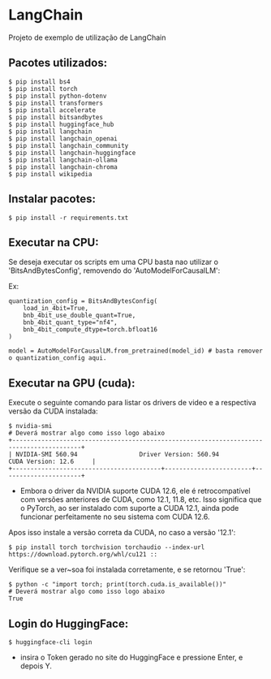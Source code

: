 # LangChain

Projeto de exemplo de utilização de LangChain

## Pacotes utilizados:

```
$ pip install bs4
$ pip install torch
$ pip install python-dotenv
$ pip install transformers
$ pip install accelerate
$ pip install bitsandbytes
$ pip install huggingface_hub
$ pip install langchain
$ pip install langchain_openai
$ pip install langchain_community
$ pip install langchain-huggingface
$ pip install langchain-ollama 
$ pip install langchain-chroma
$ pip install wikipedia
```

## Instalar pacotes:

```
$ pip install -r requirements.txt
```

## Executar na CPU:

Se deseja executar os scripts em uma CPU basta nao utilizar o 'BitsAndBytesConfig', removendo do 'AutoModelForCausalLM':

Ex:

```
quantization_config = BitsAndBytesConfig(
    load_in_4bit=True, 
    bnb_4bit_use_double_quant=True, 
    bnb_4bit_quant_type="nf4", 
    bnb_4bit_compute_dtype=torch.bfloat16
)

model = AutoModelForCausalLM.from_pretrained(model_id) # basta remover o quantization_config aqui.
```

## Executar na GPU (cuda):

Execute o seguinte comando para listar os drivers de video e a respectiva versão da CUDA instalada:

```
$ nvidia-smi
# Deverá mostrar algo como isso logo abaixo
+-----------------------------------------------------------------------------------------+
| NVIDIA-SMI 560.94                 Driver Version: 560.94         CUDA Version: 12.6     |
+-----------------------------------------+------------------------+----------------------+
```

* Embora o driver da NVIDIA suporte CUDA 12.6, ele é retrocompatível com versões anteriores de CUDA, como 12.1, 11.8, etc. Isso significa que o PyTorch, ao ser instalado com suporte a CUDA 12.1, ainda pode funcionar perfeitamente no seu sistema com CUDA 12.6.

Apos isso instale a versão correta da CUDA, no caso a versão '12.1':

```
$ pip install torch torchvision torchaudio --index-url https://download.pytorch.org/whl/cu121 :: 
```

Verifique se a ver~soa foi instalada corretamente, e se retornou 'True':

```
$ python -c "import torch; print(torch.cuda.is_available())"
# Deverá mostrar algo como isso logo abaixo
True
```

## Login do HuggingFace:

```
$ huggingface-cli login
```

* insira o Token gerado no site do HuggingFace e pressione Enter, e depois Y.
